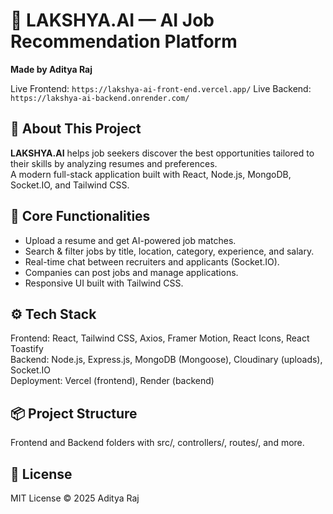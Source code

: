 # 🌟 LAKSHYA.AI — AI Job Recommendation Platform
**Made by Aditya Raj**

Live Frontend: `https://lakshya-ai-front-end.vercel.app/`
Live Backend: `https://lakshya-ai-backend.onrender.com/`

## 📄 About This Project
**LAKSHYA.AI** helps job seekers discover the best opportunities tailored to their skills by analyzing resumes and preferences.  
A modern full-stack application built with React, Node.js, MongoDB, Socket.IO, and Tailwind CSS.

## 🚀 Core Functionalities
- Upload a resume and get AI-powered job matches.
- Search & filter jobs by title, location, category, experience, and salary.
- Real-time chat between recruiters and applicants (Socket.IO).
- Companies can post jobs and manage applications.
- Responsive UI built with Tailwind CSS.

## ⚙️ Tech Stack
Frontend: React, Tailwind CSS, Axios, Framer Motion, React Icons, React Toastify  
Backend: Node.js, Express.js, MongoDB (Mongoose), Cloudinary (uploads), Socket.IO  
Deployment: Vercel (frontend), Render (backend)

## 📦 Project Structure
Frontend and Backend folders with src/, controllers/, routes/, and more.

## 📄 License
MIT License © 2025 Aditya Raj
